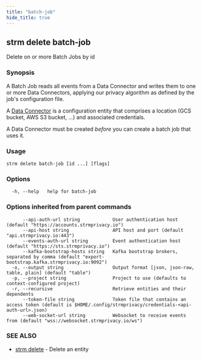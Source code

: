 ```yaml
---
title: "batch-job"
hide_title: true
---
```

## strm delete batch-job

Delete on or more Batch Jobs by id

### Synopsis


A Batch Job reads all events from a Data Connector and writes them to one or more Data Connectors,
applying our privacy algorithm as defined by the job's configuration file.

A [Data Connector](docs/04-reference/01-cli-reference/strm/create/data-connector/index.md) is a configuration
entity that comprises a location (GCS bucket, AWS S3 bucket, ...) and associated credentials.

A Data Connector must be created *before* you can create a batch job that uses it.

### Usage


```
strm delete batch-job [id ...] [flags]
```

### Options

```
  -h, --help   help for batch-job
```

### Options inherited from parent commands

```
      --api-auth-url string            User authentication host (default "https://accounts.strmprivacy.io")
      --api-host string                API host and port (default "api.strmprivacy.io:443")
      --events-auth-url string         Event authentication host (default "https://sts.strmprivacy.io")
      --kafka-bootstrap-hosts string   Kafka bootstrap brokers, separated by comma (default "export-bootstrap.kafka.strmprivacy.io:9092")
  -o, --output string                  Output format [json, json-raw, table, plain] (default "table")
  -p, --project string                 Project to use (defaults to context-configured project)
  -r, --recursive                      Retrieve entities and their dependents
      --token-file string              Token file that contains an access token (default is $HOME/.config/strmprivacy/credentials-<api-auth-url>.json)
      --web-socket-url string          Websocket to receive events from (default "wss://websocket.strmprivacy.io/ws")
```

### SEE ALSO

* [strm delete](docs/04-reference/01-cli-reference/strm/delete/index.md)	 - Delete an entity

